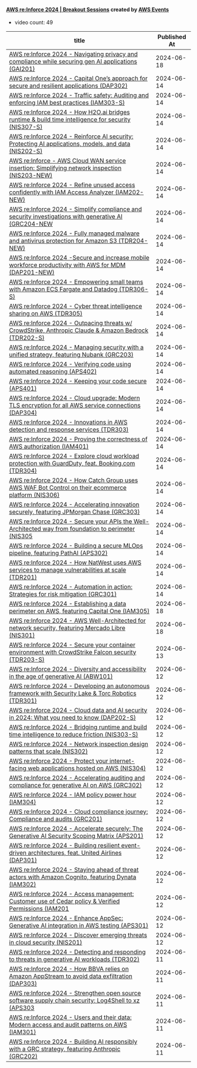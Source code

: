 

#### [AWS re:Inforce 2024 | Breakout Sessions](https://www.youtube.com/playlist?list=PL2yQDdvlhXf924bBNnRHA9RdbNJI6En3V) created by [AWS Events](https://www.youtube.com/channel/UCdoadna9HFHsxXWhafhNvKw)

* video count: 49 

| title                                                                                                                                               | Published At |
| --------------------------------------------------------------------------------------------------------------------------------------------------- | ------------ |
| [AWS re:Inforce 2024 - Navigating privacy and compliance while securing gen AI applications (GAI201)](https://www.youtube.com/watch?v=3tndVt8W-Tk)  | 2024-06-18   |
| [AWS re:Inforce 2024 - Capital One’s approach for secure and resilient applications (DAP302)](https://www.youtube.com/watch?v=W7OTRZphSi8)          | 2024-06-14   |
| [AWS re:Inforce 2024 - Traffic safety: Auditing and enforcing IAM best practices (IAM303-S)](https://www.youtube.com/watch?v=ymAxs8iKm3o)           | 2024-06-14   |
| [AWS re:Inforce 2024 - How H2O.ai bridges runtime & build time intelligence for security (NIS307-S)](https://www.youtube.com/watch?v=uoTwBF266IY)   | 2024-06-14   |
| [AWS re:Inforce 2024 - Reinforce AI security: Protecting AI applications, models, and data (NIS202-S)](https://www.youtube.com/watch?v=9RCq-vN3jzA) | 2024-06-14   |
| [AWS re:Inforce - AWS Cloud WAN service insertion: Simplifying network inspection (NIS203-NEW)](https://www.youtube.com/watch?v=hsIvkdtkBZE)        | 2024-06-14   |
| [AWS re:Inforce 2024 - Refine unused access confidently with IAM Access Analyzer (IAM202-NEW)](https://www.youtube.com/watch?v=nnr0ulOv_X8)         | 2024-06-14   |
| [AWS re:Inforce 2024 - Simplify compliance and security investigations with generative AI (GRC204-NEW](https://www.youtube.com/watch?v=68IDtv2nQKo) | 2024-06-14   |
| [AWS re:Inforce 2024 - Fully managed malware and antivirus protection for Amazon S3 (TDR204-NEW)](https://www.youtube.com/watch?v=sOaQqxxtcfg)      | 2024-06-14   |
| [AWS re:Inforce 2024 -Secure and increase mobile workforce productivity with AWS for MDM (DAP201-NEW)](https://www.youtube.com/watch?v=CfdjPNrK8Gg) | 2024-06-14   |
| [AWS re:Inforce 2024 - Empowering small teams with Amazon ECS Fargate and Datadog (TDR306-S)](https://www.youtube.com/watch?v=l9mnwW4pw44)          | 2024-06-14   |
| [AWS re:Inforce 2024 - Cyber threat intelligence sharing on AWS (TDR305)](https://www.youtube.com/watch?v=ufNNHBPPjQU)                              | 2024-06-14   |
| [AWS re:Inforce 2024 - Outpacing threats w/ CrowdStrike, Anthropic Claude & Amazon Bedrock (TDR202-S)](https://www.youtube.com/watch?v=tK762dthlLU) | 2024-06-14   |
| [AWS re:Inforce 2024 - Managing security with a unified strategy, featuring Nubank (GRC203)](https://www.youtube.com/watch?v=GWzAzAO9_JE)           | 2024-06-14   |
| [AWS re:Inforce 2024 - Verifying code using automated reasoning (APS402)](https://www.youtube.com/watch?v=XIcaCV3yWk4)                              | 2024-06-14   |
| [AWS re:Inforce 2024 - Keeping your code secure (APS401)](https://www.youtube.com/watch?v=I8sZFvGhDIs)                                              | 2024-06-14   |
| [AWS re:Inforce 2024 - Cloud upgrade: Modern TLS encryption for all AWS service connections (DAP304)](https://www.youtube.com/watch?v=NqVYT6j0FBA)  | 2024-06-14   |
| [AWS re:Inforce 2024 - Innovations in AWS detection and response services (TDR303)](https://www.youtube.com/watch?v=4nQdKQudGcw)                    | 2024-06-14   |
| [AWS re:Inforce 2024 - Proving the correctness of AWS authorization (IAM401)](https://www.youtube.com/watch?v=oshxAJGrwMU)                          | 2024-06-14   |
| [AWS re:Inforce 2024 - Explore cloud workload protection with GuardDuty, feat. Booking.com (TDR304)](https://www.youtube.com/watch?v=XCZdGqmayA4)   | 2024-06-14   |
| [AWS re:Inforce 2024 - How Catch Group uses AWS WAF Bot Control on their ecommerce platform (NIS306)](https://www.youtube.com/watch?v=oAAg73BNdxQ)  | 2024-06-14   |
| [AWS re:Inforce 2024 - Accelerating innovation securely, featuring JPMorgan Chase (GRC303)](https://www.youtube.com/watch?v=gHrC24nhk_0)            | 2024-06-14   |
| [AWS re:Inforce 2024 - Secure your APIs the Well-Architected way from foundation to perimeter (NIS305](https://www.youtube.com/watch?v=0IReZ4I5W54) | 2024-06-14   |
| [AWS re:Inforce 2024 - Building a secure MLOps pipeline, featuring PathAI (APS302)](https://www.youtube.com/watch?v=LjCU4V2da3U)                    | 2024-06-14   |
| [AWS re:Inforce 2024 - How NatWest uses AWS services to manage vulnerabilities at scale (TDR201)](https://www.youtube.com/watch?v=7RacD3j4bc8)      | 2024-06-14   |
| [AWS re:Inforce 2024 - Automation in action: Strategies for risk mitigation (GRC301)](https://www.youtube.com/watch?v=gbo-Z01NTc8)                  | 2024-06-14   |
| [AWS re:Inforce 2024 - Establishing a data perimeter on AWS, featuring Capital One (IAM305)](https://www.youtube.com/watch?v=te8GsFjB6Fw)           | 2024-06-18   |
| [AWS re:Inforce 2024 - AWS Well-Architected for network security, featuring Mercado Libre (NIS301)](https://www.youtube.com/watch?v=R4_hRzH4drI)    | 2024-06-18   |
| [AWS re:Inforce 2024 - Secure your container environment with CrowdStrike Falcon security (TDR203-S)](https://www.youtube.com/watch?v=foFsOwCEHA8)  | 2024-06-13   |
| [AWS re:Inforce 2024 - Diversity and accessibility in the age of generative AI (ABW101)](https://www.youtube.com/watch?v=tc92qoRFMPA)               | 2024-06-12   |
| [AWS re:Inforce 2024 - Developing an autonomous framework with Security Lake & Torc Robotics (TDR301)](https://www.youtube.com/watch?v=qxOFmqmzAY8) | 2024-06-12   |
| [AWS re:Inforce 2024 - Cloud data and AI security in 2024: What you need to know (DAP202-S)](https://www.youtube.com/watch?v=CAu-dX_JydI)           | 2024-06-12   |
| [AWS re:Inforce 2024 - Bridging runtime and build time intelligence to reduce friction (NIS303-S)](https://www.youtube.com/watch?v=tjg2NL2Eg4g)     | 2024-06-12   |
| [AWS re:Inforce 2024 - Network inspection design patterns that scale (NIS302)](https://www.youtube.com/watch?v=LzwFVsMLSIM)                         | 2024-06-12   |
| [AWS re:Inforce 2024 - Protect your internet-facing web applications hosted on AWS (NIS304)](https://www.youtube.com/watch?v=Y431LtGI3ng)           | 2024-06-12   |
| [AWS re:Inforce 2024 - Accelerating auditing and compliance for generative AI on AWS (GRC302)](https://www.youtube.com/watch?v=MKimX011yOo)         | 2024-06-12   |
| [AWS re:Inforce 2024 - IAM policy power hour (IAM304)](https://www.youtube.com/watch?v=MKhkLqN0AyY)                                                 | 2024-06-12   |
| [AWS re:Inforce 2024 - Cloud compliance journey: Compliance and audits (GRC201)](https://www.youtube.com/watch?v=lwPsDv3rBn8)                       | 2024-06-12   |
| [AWS re:Inforce 2024 - Accelerate securely: The Generative AI Security Scoping Matrix (APS201)](https://www.youtube.com/watch?v=G3YjjAbKZ-Y)        | 2024-06-12   |
| [AWS re:Inforce 2024 - Building resilient event-driven architectures, feat. United Airlines (DAP301)](https://www.youtube.com/watch?v=BusVHD5WS8E)  | 2024-06-12   |
| [AWS re:Inforce 2024 - Staying ahead of threat actors with Amazon Cognito, featuring Dynata (IAM302)](https://www.youtube.com/watch?v=tPHJ8o1hkKA)  | 2024-06-12   |
| [AWS re:Inforce 2024 - Access management: Customer use of Cedar policy & Verified Permissions (IAM201](https://www.youtube.com/watch?v=vDLI9w9Z-R8) | 2024-06-12   |
| [AWS re:Inforce 2024 - Enhance AppSec: Generative AI integration in AWS testing (APS301)](https://www.youtube.com/watch?v=fyQyn4zvRf8)              | 2024-06-12   |
| [AWS re:Inforce 2024 - Discover emerging threats in cloud security (NIS201)](https://www.youtube.com/watch?v=38Z9csvyFDg)                           | 2024-06-12   |
| [AWS re:Inforce 2024 - Detecting and responding to threats in generative AI workloads (TDR302)](https://www.youtube.com/watch?v=GPMo7KvqckI)        | 2024-06-11   |
| [AWS re:Inforce 2024 - How BBVA relies on Amazon AppStream to avoid data exfiltration (DAP303)](https://www.youtube.com/watch?v=gS6tkvyA93M)        | 2024-06-11   |
| [AWS re:Inforce 2024 - Strengthen open source software supply chain security: Log4Shell to xz (APS303](https://www.youtube.com/watch?v=wyVAqYrEaFg) | 2024-06-11   |
| [AWS re:Inforce 2024 - Users and their data: Modern access and audit patterns on AWS (IAM301)](https://www.youtube.com/watch?v=w02C4bxofWI)         | 2024-06-11   |
| [AWS re:Inforce 2024 - Building AI responsibly with a GRC strategy, featuring Anthropic (GRC202)](https://www.youtube.com/watch?v=1HsedXWYD0U)      | 2024-06-11   |